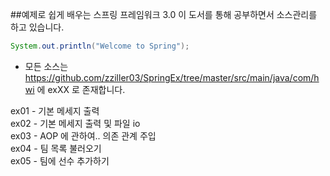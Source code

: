
##예제로 쉽게 배우는 스프링 프레임워크 3.0
이 도서를 통해 공부하면서 소스관리를 하고 있습니다.
```java
System.out.println("Welcome to Spring");
```


* 모든 소스는 https://github.com/zziller03/SpringEx/tree/master/src/main/java/com/hwi 에 exXX 로 존재합니다.

ex01 - 기본 메세지 출력<br>
ex02 - 기본 메세지 출력 및 파일 io<br>
ex03 - AOP 에 관하여.. 의존 관계 주입<br>
ex04 - 팀 목록 불러오기<br>
ex05 - 팀에 선수 추가하기<br>
